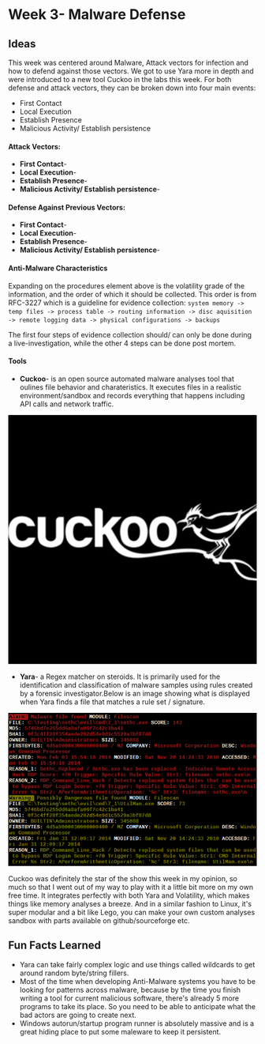 # Week 3- Malware Defense

## Ideas

This week was centered around Malware, Attack vectors for infection and how to defend against those vectors. We got to use Yara more in depth and were introduced to a new tool Cuckoo in the labs this week. For both defense and attack vectors, they can be broken down into four main events:
 - First Contact
 - Local Execution
 - Establish Presence
 - Malicious Activity/ Establish persistence

#### Attack Vectors:
 - **First Contact**- 
 - **Local Execution**-
 - **Establish Presence**-
 - **Malicious Activity/ Establish persistence**-

#### Defense Against Previous Vectors:
 - **First Contact**- 
 - **Local Execution**- 
 - **Establish Presence**-
 - **Malicious Activity/ Establish persistence**- 

#### Anti-Malware Characteristics
Expanding on the procedures element above is the volatility grade of the information, and the order of which it should be collected. This order is from RFC-3227 which is a guideline for evidence collection:
`system memory -> temp files -> process table -> routing information -> disc aquisition -> remote logging data -> physical configurations -> backups`

The first four steps of evidence collection should/ can only be done during a live-investigation, while the other 4 steps can be done post mortem. 

#### Tools

- **Cuckoo**- is an open source automated malware analyses tool that oulines file behavior and charateristics. It executes files in a realistic environment/sandbox and records everything that happens including API calls and network traffic. 

![cheat sheet](images/kol.jpg)

- **Yara**- a Regex matcher on steroids. It is primarily used for the identification and classification of malware samples using rules created by a forensic investigator.Below is an image showing what is displayed when Yara finds a file that matches a rule set / signature.

![Yara Ouput](images/yarasig.png)

Cuckoo was definitely the star of the show this week in my opinion, so much so that I went out of my way to play with it a little bit more on my own free time. It integrates perfectly with both Yara and Volatility, which makes things like memory analyses a breeze. And in a similar fashion to Linux, it's super modular and a bit like Lego, you can make your own custom analyses sandbox with parts available on github/sourceforge etc.

## Fun Facts Learned
- Yara can take fairly complex logic and use things called wildcards to get around random byte/string fillers.
- Most of the time when developing Anti-Malware systems you have to be looking for patterns across malware, because by the time you finish writing a tool for current malicious software, there's already 5 more programs to take its place. So you need to be able to anticipate what the bad actors are going to create next.
- Windows autorun/startup program runner is absolutely massive and is a great hiding place to put some maleware to keep it persistent. 
